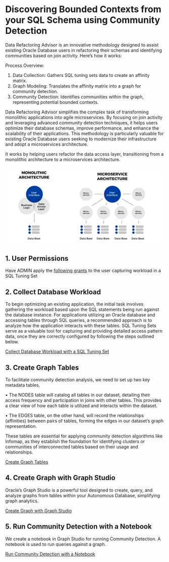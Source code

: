 # Discovering Bounded Contexts from your SQL Schema using Community Detection

Data Refactoring Advisor is an innovative methodology designed to assist existing Oracle Database users in refactoring their schemas and identifying communities based on join activity. Here’s how it works:

Process Overview:

1. Data Collection: Gathers SQL tuning sets data to create an affinity matrix.
2. Graph Modeling: Translates the affinity matrix into a graph for community detection.
3. Community Detection: Identifies communities within the graph, representing potential bounded contexts.

Data Refactoring Advisor simplifies the complex task of transforming monolithic applications into agile microservices. By focusing on join activity and leveraging advanced community detection techniques, it helps users optimize their database schemas, improve performance, and enhance the scalability of their applications. This methodology is particularly valuable for existing Oracle Database users seeking to modernize their infrastructure and adopt a microservices architecture.

It works by helping users refactor the data access layer, transitioning from a monolithic architecture to a microservices architecture.

![monoMicro](./images/monoMicro.png)


## 1. User Permissions

Have ADMIN apply the [following grants](./user-perms/README.md) to the user capturing workload in a SQL Tuning Set

## 2. Collect Database Workload

To begin optimizing an existing application, the initial task involves gathering the workload based upon the SQL statements being run against the database instance. For applications utilizing an Oracle database and accessing tables through SQL queries, a recommended approach is to analyze how the application interacts with these tables. SQL Tuning Sets serve as a valuable tool for capturing and providing detailed access pattern data, once they are correctly configured by following the steps outlined below.


[Collect Database Workload with a SQL Tuning Set](./collect-database-workload/README.md)

## 3. Create Graph Tables

 To facilitate community detection analysis, we need to set up two key metadata tables.

• The NODES table will catalog all tables in our dataset, detailing their access frequency and participation in joins with other tables. This provides a clear view of how each table is utilized and interacts within the dataset.

• The EDGES table, on the other hand, will record the relationships (affinities) between pairs of tables, forming the edges in our dataset’s graph representation.

These tables are essential for applying community detection algorithms like Infomap, as they establish the foundation for identifying clusters or communities of interconnected tables based on their usage and relationships. 

[Create Graph Tables](./create-graph-tables/README.md)

## 4. Create Graph with Graph Studio

Oracle’s Graph Studio is a powerful tool designed to create, query, and analyze graphs from tables within your Autonomous Database, simplifying graph analytics.

[Create Graph with Graph Studio](./create-graph/README.md)

## 5. Run Community Detection with a Notebook

We create a notebook in Graph Studio for running Community Detection. A notebook is used to run queries against a graph. 

[Run Community Detection with a Notebook](./community-detection/README.md)
